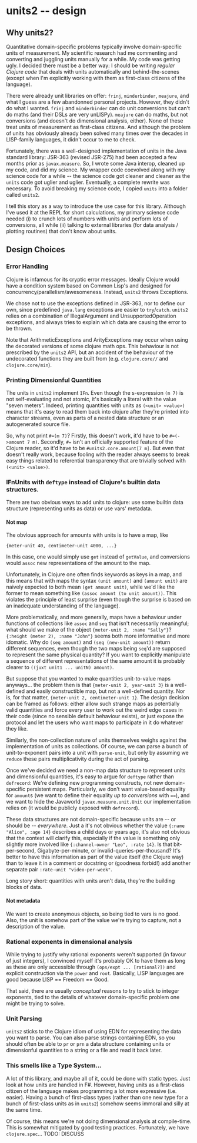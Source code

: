 # units2 -- design

## Why units2?

Quantitative domain-specific problems typically involve domain-specific units of measurement. My scientific research had me commenting and converting and juggling units manually for a while. My code was getting ugly. I decided there must be a better way: I should be writing *regular Clojure code* that deals with units automatically and behind-the-scenes (except when I'm explicitly working with them as first-class citizens of the language).

There were already unit libraries on offer: `frinj`, `minderbinder`, `meajure`, and what I guess are a few abandonned personal projects. However, they didn't do what I wanted. `frinj` and `minderbinder` can do unit conversions but can't do maths (and their DSLs are very unLISPy). `meajure` can do maths, but not conversions (and doesn't do dimensional analysis, either). None of these treat units of measurement as first-class citizens. And although the problem of units has obviously already been solved many times over the decades in LISP-family languages, it didn't occur to me to check.

Fortunately, there was a well-designed implementation of units in the Java standard library: JSR-363 (revised JSR-275) had been accepted a few months prior as `javax.measure`. So, I wrote some Java interop, cleaned up my code, and did my science. My wrapper code coevolved along with my science code for a while -- the science code got cleaner and cleaner as the `units` code got uglier and uglier. Eventually, a complete rewrite was necessary. To avoid breaking my science code, I copied `units` into a folder called `units2`.

I tell this story as a way to introduce the use case for this library. Although I've used it at the REPL for short calculations, my primary science code needed (i) to crunch lots of numbers with units and perform lots of conversions, all while (ii) talking to external libraries (for data analysis / plotting routines) that don't know about units.

## Design Choices

### Error Handling
Clojure is infamous for its cryptic error messages. Ideally Clojure would have a condition system based on Common Lisp's and designed for concurrency/parallelism/awesomeness. Instead, `units2` throws Exceptions.

We chose not to use the exceptions defined in JSR-363, nor to define our own, since predefined `java.lang` exceptions are easier to `try`/`catch`. `units2` relies on a combination of IllegalArgument and UnsupportedOperation exceptions, and always tries to explain which data are causing the error to be thrown.

Note that ArithmeticExceptions and ArityExceptions may occur when using the decorated versions of some clojure math ops. This behaviour is not prescribed by the `units2` API, but an accident of the behaviour of the undecorated functions they are built from (e.g. `clojure.core//` and `clojure.core/min`).


### Printing Dimensionful Quantities
The units in `units2` implement `IFn`. Even though the s-expression `(m 7)` is not self-evaluating and not atomic, it's basically a literal with the value "seven meters". Indeed, printing quantities with units as `(<unit> <value>)` means that it's easy to read them back into clojure after they're printed into character streams, even as parts of a nested data structure or an autogenerated source file.

So, why not print `#=(m 7)`? Firstly, this doesn't work, it'd have to be `#=(->amount 7 m)`. Secondly, `#=` isn't an officially supported feature of the Clojure reader, so it'd have to be `#units2.core.amount[7 m]`. But even that doesn't really work, because fooling with the reader always seems to break easy things related to referential transparency that are trivially solved with `(<unit> <value>)`.


### IFnUnits with `deftype` instead of Clojure's builtin data structures.
There are two obvious ways to add units to clojure: use some builtin data structure (representing units as data) or use vars' metadata.

#### Not map
The obvious approach for amounts with units is to have a map, like

    {meter-unit 40, centimeter-unit 4000, ...}

In this case, one would simply use `get` instead of `getValue`, and conversions would `assoc` new representations of the amount to the map.

Unfortunately, in Clojure one often finds keywords as keys in a map, and this means that with maps the syntax `(unit amount)` and `(amount unit)` are naively expected to both mean `(get amount unit)`, while we'd like the former to mean something like `(assoc amount (to unit amount))`. This violates the principle of least surprise (even though the surprise is based on an inadequate understanding of the language).

More problematically, and more generally, maps have a behaviour under functions of collections like `assoc` and `seq` that isn't necessarily meaningful; what should we make of the object `{meter-unit 2, :name "Sally"}`? `{:height (meter 2), :name "John"}` seems both more informative and more idomatic. Why do `(seq amount)` and `(seq (new-unit amount))` return different sequences, even though the two maps being `seq`'d are supposed to represent the same physical quantity? If you want to explicitly manipulate a sequence of different representations of the same amount it is probably clearer to `((juxt unit1 ... unitN) amount)`.

But suppose that you wanted to make quantities unit-to-value maps anyways... the problem then is that `{meter-unit 2, year-unit 3}` is a well-defined and easily constructible map, but not a well-defined quantity. Nor is, for that matter, `{meter-unit 2, centimeter-unit 1}`. The design decision can be framed as follows: either allow such strange maps as potentially valid quantities and force every user to work out the weird edge cases in their code (since no sensible default behaviour exists), or just expose the protocol and let the users who want maps to participate in it do whatever they like.

Similarly, the non-collection nature of units themselves weighs against the implementation of units as collections. Of course, we can parse a bunch of unit-to-exponent pairs into a unit with `parse-unit`, but only by assuming we `reduce` these pairs multiplicativity during the act of parsing.

Once we've decided we need a non-map data structure to represent units and dimensionful quantities, it's easy to argue for `deftype` rather than `defrecord`: We're defining new programming constructs, not new domain-specific persistent maps. Particularly, we don't want value-based equality for `amount`s (we want to define their equality *up to conversions* with `==`), and we want to hide the Javaworld `javax.measure.unit.Unit` our implementation relies on (it would be publicly exposed with `defrecord`).

These data structures are not domain-specific because units are -- or should be -- *everywhere*. Just a it's not obvious whether the value `{:name "Alice", :age 14}` describes a child days or years ago, it's also not obvious that the context will clarify this, especially if the value is something only slightly more involved like `{:channel-owner "Leo", :rate 14}`. Is that bit-per-second, Gigabyte-per-minute, or invalid-queries-per-thousand? It's better to have this information as part of the value itself (the Clojure way) than to leave it in a comment or docstring or (goodness forbid!) add another separate pair `:rate-unit "video-per-week"`.

Long story short: quantities with units aren't data, they're the building blocks of data.

#### Not metadata

We want to create anonymous objects, so being tied to vars is no good. Also, the unit is somehow part of the value we're trying to capture, not a description of the value.


### Rational exponents in dimensional analysis
While trying to justify why rational exponents weren't supported (in favour of just integers), I convinced myself it's probably OK to have them as long as these are only accessible through `(ops/expt ... [rational?])` and explicit construction via the `power` and `root`. Basically, LISP languages are good because LISP == Freedom == Good.

That said, there are usually *conceptual* reasons to try to stick to integer exponents, tied to the details of whatever domain-specific problem one might be trying to solve.

### Unit Parsing

`units2` sticks to the Clojure idiom of using EDN for representing the data you want to parse. You can also parse strings containing EDN, so you should often be able to `pr` or `prn` a data structure containing units or dimensionful quantities to a string or a file and read it back later.

### This smells like a Type System...
A lot of this library, and maybe all of it, could be done with static types. Just look at how units are handled in F#. However, having units as a first-class citizen of the language makes programming a lot more expressive (i.e. easier). Having a bunch of first-class types (rather than one new type for a bunch of first-class units as in `units2`) somehow seems immoral and silly at the same time.

Of course, this means we're not doing dimensional analysis at compile-time. This is somewhat mitigated by good testing practices. Fortunately, we have `clojure.spec`... TODO: DISCUSS
